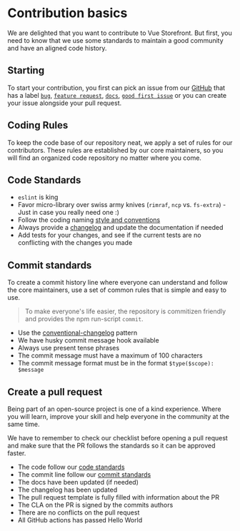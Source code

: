 # Contribution basics

We are delighted that you want to contribute to Vue Storefront. But first, you need to know that we use some standards to maintain a good community and have an aligned code history.

## Starting

To start your contribution, you first can pick an issue from our [GitHub](https://github.com/DivanteLtd/vue-storefront/) that has a label [`bug`](https://github.com/vuestorefront/vue-storefront/issues?q=is%3Aopen+is%3Aissue+label%3Abug), [`feature request`](https://github.com/vuestorefront/vue-storefront/issues?q=is%3Aopen+is%3Aissue+label%3A%22feature+request%22), [`docs`](https://github.com/vuestorefront/vue-storefront/issues?q=is%3Aopen+is%3Aissue+label%3Adocs), [`good first issue`](https://github.com/vuestorefront/vue-storefront/issues?q=is%3Aopen+is%3Aissue+label%3A%22good+first+issue%22) or you can create your issue alongside your pull request.

## Coding Rules

To keep the code base of our repository neat, we apply a set of rules for our contributors. These rules are established by our core maintainers, so you will find an organized code repository no matter where you come.

## Code Standards

- `eslint` is king
- Favor micro-library over swiss army knives (`rimraf`, `ncp` vs. `fs-extra`) - Just in case you really need one :)
- Follow the coding naming [style and conventions](api-design-philosophy.html)
- Always provide a [changelog](creating-changelog.html) and update the documentation if needed
- Add tests for your changes, and see if the current tests are no conflicting with the changes you made

## Commit standards

To create a commit history line where everyone can understand and follow the core maintainers, use a set of common rules that is simple and easy to use.

>To make everyone's life easier, the repository is commitizen friendly and provides the npm run-script `commit`.

- Use the [conventional-changelog](https://github.com/conventional-changelog) pattern
- We have husky commit message hook available
- Always use present tense phrases
- The commit message must have a maximum of 100 characters
- The commit message format must be in the format `$type($scope): $message`

## Create a pull request

Being part of an open-source project is one of a kind experience. Where you will learn, improve your skill and help everyone in the community at the same time.

We have to remember to check our checklist before opening a pull request and make sure that the PR follows the standards so it can be approved faster.

- The code follow our [code standards](#code-standards)
- The commit line follow our [commit standards](#commit-standards)
- The docs have been updated (if needed)
- The changelog has been updated
- The pull request template is fully filled with information about the PR
- The CLA on the PR is signed by the commits authors
- There are no conflicts on the pull request
- All GitHub actions has passed
Hello World
